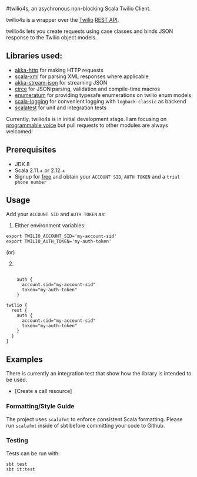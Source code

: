 #twilio4s, an asychronous non-blocking Scala Twilio Client.

twilio4s is a wrapper over the [Twilio](https://www.twilio.com) [REST API](https://www.twilio.com/docs/usage/api). 

twilio4s lets you create requests using case classes and binds JSON response to the Twilio object models.

## Libraries used:

- [akka-http](http://doc.akka.io/docs/akka-http/current/scala.html) for making HTTP requests
- [scala-xml](https://github.com/scala/scala-xml) for parsing XML responses where applicable
- [akka-stream-json](https://github.com/knutwalker/akka-stream-json) for streaming JSON
- [circe](https://circe.github.io/circe/) for JSON parsing, validation and compile-time macros
- [enumeratum](https://github.com/lloydmeta/enumeratum) for providing typesafe enumerations on twilio enum models
- [scala-logging](https://github.com/lightbend/scala-logging) for convenient logging with `logback-classic` as backend
- [scalatest](http://www.scalatest.org/) for unit and integration tests

Currently, twilio4s is in initial development stage.
I am focusing on [programmable voice](https://www.twilio.com/voice) but pull requests to other modules are always welcomed!
 
## Prerequisites
- JDK 8
- Scala 2.11.+ or 2.12.+
- Signup for [free](https://www.twilio.com/console) and obtain your `ACCOUNT SID`, `AUTH TOKEN` and a `trial phone number`

## Usage

Add your `ACCOUNT SID` and `AUTH TOKEN` as:
 
 1. Either environment variables:

```
export TWILIO_ACCOUNT_SID='my-account-sid'
export TWILIO_AUTH_TOKEN='my-auth-token'
```

(or) 

2.
```

    auth {
      account.sid="my-account-sid"
      token="my-auth-token"
    }

```

```
twilio {
  rest {
    auth {
      account.sid="my-account-sid"
      token="my-auth-token"
    }
  }
}
```

## Examples
 
There is currently an integration test that show how the library is intended to be used.

- [Create a call resource]


### Formatting/Style Guide
The project uses `scalafmt` to enforce consistent Scala formatting. 
Please run `scalafmt` inside of sbt before committing your code to Github.

### Testing

Tests can be run with:

```
sbt test
sbt it:test
```
